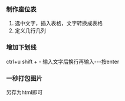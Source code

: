 ### 制作座位表
1. 选中文字，插入表格，文字转换成表格
2. 定义几行几列

### 增加下划线
ctrl+u  shift + - 输入文字后换行再输入---按enter

### 一秒打包图片
另存为html即可

